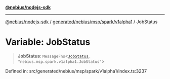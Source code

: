 [**@nebius/nodejs-sdk**](../../../../../../README.md)

***

[@nebius/nodejs-sdk](../../../../../../README.md) / [generated/nebius/msp/spark/v1alpha1](../README.md) / JobStatus

# Variable: JobStatus

> **JobStatus**: `MessageFns`\<[`JobStatus`](../interfaces/JobStatus.md), `"nebius.msp.spark.v1alpha1.JobStatus"`\>

Defined in: src/generated/nebius/msp/spark/v1alpha1/index.ts:3237
